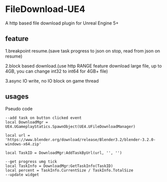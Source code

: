 # FileDownload-UE4

A http based file download plugin for Unreal Engine 5+

## feature

1.breakpoint resume.(save task progress to json on stop, read from json on resume)

2.block based download.(use http RANGE feature download large file, up to 4GB, you can change int32 to int64 for 4GB+ file)

3.async IO write, no IO block on game thread

## usages
Pseudo code
```
--add task on button clicked event 
local DownloadMgr = UE4.UGameplayStatics.SpawnObject(UE4.UFileDownloadManager)

local url = 'https://www.blender.org/download/release/Blender3.2/blender-3.2.0-windows-x64.zip'

local TaskID = DownloadMgr:AddTaskByUrl(url, '', '')

--get progress umg tick
local TaskInfo = DownloadMgr:GetTaskInfo(TaskID)
local percent = TaskInfo.CurrentSize / TaskInfo.TotalSize
--update widget

```
